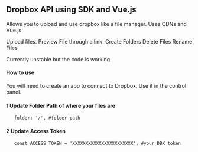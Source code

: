 ## Dropbox API using SDK and Vue.js 

Allows you to upload and use dropbox like a file manager. Uses CDNs and Vue.js.

Upload files. 
Preview File through a link.
Create Folders
Delete Files
Rename Files 

Currently unstable but the code is working. 

#### How to use
You will need to create an app to connect to Dropbox. Use it in the control panel. 


#### 1 Update Folder Path of where your files are

```
   folder: '/', #folder path
``` 


#### 2 Update Access Token

```
   const ACCESS_TOKEN = 'XXXXXXXXXXXXXXXXXXXXXXX'; #your DBX token
```